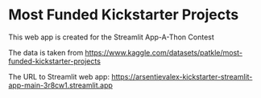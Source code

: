 # Most Funded Kickstarter Projects

This web app is created for the Streamlit App-A-Thon Contest

The data is taken from https://www.kaggle.com/datasets/patkle/most-funded-kickstarter-projects

The URL to Streamlit web app: https://arsentievalex-kickstarter-streamlit-app-main-3r8cw1.streamlit.app
